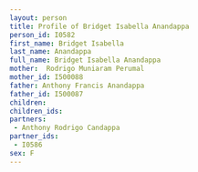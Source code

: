 ```yaml
---
layout: person
title: Profile of Bridget Isabella Anandappa
person_id: I0582
first_name: Bridget Isabella
last_name: Anandappa
full_name: Bridget Isabella Anandappa
mother:  Rodrigo Muniaram Perumal
mother_id: I500088
father: Anthony Francis Anandappa
father_id: I500087
children:
children_ids:
partners:
 - Anthony Rodrigo Candappa
partner_ids:
 - I0586
sex: F
---
```



